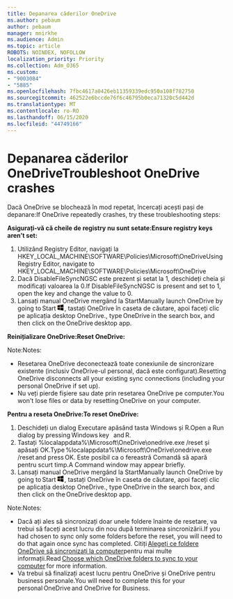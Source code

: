 ```yaml
---
title: Depanarea căderilor OneDrive
ms.author: pebaum
author: pebaum
manager: mnirkhe
ms.audience: Admin
ms.topic: article
ROBOTS: NOINDEX, NOFOLLOW
localization_priority: Priority
ms.collection: Adm_O365
ms.custom:
- "9003084"
- "5885"
ms.openlocfilehash: 7fbc4617a0426eb11359339edc950a108f782750
ms.sourcegitcommit: 462522e6bccde76f6c46795b0eca71320c5d442d
ms.translationtype: MT
ms.contentlocale: ro-RO
ms.lasthandoff: 06/15/2020
ms.locfileid: "44749166"
---
```

# <a name="troubleshoot-onedrive-crashes"></a><span data-ttu-id="a731c-102">Depanarea căderilor OneDrive</span><span class="sxs-lookup"><span data-stu-id="a731c-102">Troubleshoot OneDrive crashes</span></span>

<span data-ttu-id="a731c-103">Dacă OneDrive se blochează în mod repetat, încercați acești pași de depanare:</span><span class="sxs-lookup"><span data-stu-id="a731c-103">If OneDrive repeatedly crashes, try these troubleshooting steps:</span></span>

<span data-ttu-id="a731c-104">**Asigurați-vă că cheile de registry nu sunt setate:**</span><span class="sxs-lookup"><span data-stu-id="a731c-104">**Ensure registry keys aren’t set:**</span></span>

1. <span data-ttu-id="a731c-105">Utilizând Registry Editor, navigați la HKEY_LOCAL_MACHINE\SOFTWARE\Policies\Microsoft\OneDrive</span><span class="sxs-lookup"><span data-stu-id="a731c-105">Using Registry Editor, navigate to HKEY_LOCAL_MACHINE\SOFTWARE\Policies\Microsoft\OneDrive</span></span>
2. <span data-ttu-id="a731c-106">Dacă DisableFileSyncNGSC este prezent și setat la 1, deschideți cheia și modificați valoarea la 0.</span><span class="sxs-lookup"><span data-stu-id="a731c-106">If DisableFileSyncNGSC is present and set to 1, open the key and change the value to 0.</span></span>
3. <span data-ttu-id="a731c-107">Lansați manual OneDrive mergând la Start</span><span class="sxs-lookup"><span data-stu-id="a731c-107">Manually launch OneDrive by going to Start</span></span> ![Apăsați tasta Windows](data:image/png;base64,iVBORw0KGgoAAAANSUhEUgAAABEAAAAOCAYAAADJ7fe0AAAAAXNSR0IArs4c6QAAAARnQU1BAACxjwv8YQUAAAAJcEhZcwAADsQAAA7EAZUrDhsAAADxSURBVDhPY/wPBAx4wR+Gd6/fM7x9/ZTh9ZuXDGdPnWE4tH0rw/UHDxlaVp9kCDCSYWABKfv35wfD+/cfGV4+fcLw5uVjhlOXzzFsX/qWYebmZAZPWWOGO2DD8ACQS9Y3e4Bcg4Y9/t94fPa/CoY4Aq8/+xik/T8TkEMxGDyGgANWwSqeobvbGSyAADIM3BwCDKXd3QyfoCLoQEGAA0xTxSWjsYMJwLHjkruU4UXSJ4YnT54x3Dh/luHmjfMMmw9wMjCDlRAGBDPgjy8fGT5//8rw9P4Thge3zzNcvXmDYevmfQzXb1xlmH/0ATADyjAAAKdWkD3ZSwNeAAAAAElFTkSuQmCC)<span data-ttu-id="a731c-109">, tastați OneDrive în caseta de căutare, apoi faceți clic pe aplicația desktop OneDrive.</span><span class="sxs-lookup"><span data-stu-id="a731c-109">, type OneDrive in the search box, and then click on the OneDrive desktop app.</span></span>

<span data-ttu-id="a731c-110">**Reinițializare OneDrive:**</span><span class="sxs-lookup"><span data-stu-id="a731c-110">**Reset OneDrive:**</span></span>

<span data-ttu-id="a731c-111">Note:</span><span class="sxs-lookup"><span data-stu-id="a731c-111">Notes:</span></span>

- <span data-ttu-id="a731c-112">Resetarea OneDrive deconectează toate conexiunile de sincronizare existente (inclusiv OneDrive-ul personal, dacă este configurat).</span><span class="sxs-lookup"><span data-stu-id="a731c-112">Resetting OneDrive disconnects all your existing sync connections (including your personal OneDrive if set up).</span></span>
- <span data-ttu-id="a731c-113">Nu veți pierde fișiere sau date prin resetarea OneDrive pe computer.</span><span class="sxs-lookup"><span data-stu-id="a731c-113">You won't lose files or data by resetting OneDrive on your computer.</span></span>

<span data-ttu-id="a731c-114">**Pentru a reseta OneDrive:**</span><span class="sxs-lookup"><span data-stu-id="a731c-114">**To reset OneDrive:**</span></span>

1. <span data-ttu-id="a731c-115">Deschideți un dialog Executare apăsând tasta Windows și R.</span><span class="sxs-lookup"><span data-stu-id="a731c-115">Open a Run dialog by pressing Windows key    and R.</span></span>
2. <span data-ttu-id="a731c-116">Tastați %localappdata%\Microsoft\OneDrive\onedrive.exe /reset și apăsați OK.</span><span class="sxs-lookup"><span data-stu-id="a731c-116">Type %localappdata%\Microsoft\OneDrive\onedrive.exe /reset and press OK.</span></span> <span data-ttu-id="a731c-117">Este posibil ca o fereastră Comandă să apară pentru scurt timp.</span><span class="sxs-lookup"><span data-stu-id="a731c-117">A Command window may appear briefly.</span></span>
3. <span data-ttu-id="a731c-118">Lansați manual OneDrive mergând la Start</span><span class="sxs-lookup"><span data-stu-id="a731c-118">Manually launch OneDrive by going to Start</span></span> ![Apăsați tasta Windows](data:image/png;base64,iVBORw0KGgoAAAANSUhEUgAAABEAAAAOCAYAAADJ7fe0AAAAAXNSR0IArs4c6QAAAARnQU1BAACxjwv8YQUAAAAJcEhZcwAADsQAAA7EAZUrDhsAAADxSURBVDhPY/wPBAx4wR+Gd6/fM7x9/ZTh9ZuXDGdPnWE4tH0rw/UHDxlaVp9kCDCSYWABKfv35wfD+/cfGV4+fcLw5uVjhlOXzzFsX/qWYebmZAZPWWOGO2DD8ACQS9Y3e4Bcg4Y9/t94fPa/CoY4Aq8/+xik/T8TkEMxGDyGgANWwSqeobvbGSyAADIM3BwCDKXd3QyfoCLoQEGAA0xTxSWjsYMJwLHjkruU4UXSJ4YnT54x3Dh/luHmjfMMmw9wMjCDlRAGBDPgjy8fGT5//8rw9P4Thge3zzNcvXmDYevmfQzXb1xlmH/0ATADyjAAAKdWkD3ZSwNeAAAAAElFTkSuQmCC)<span data-ttu-id="a731c-120">, tastați OneDrive în caseta de căutare, apoi faceți clic pe aplicația desktop OneDrive.</span><span class="sxs-lookup"><span data-stu-id="a731c-120">, type OneDrive in the search box, and then click on the OneDrive desktop app.</span></span>

<span data-ttu-id="a731c-121">Note:</span><span class="sxs-lookup"><span data-stu-id="a731c-121">Notes:</span></span>

- <span data-ttu-id="a731c-122">Dacă ați ales să sincronizați doar unele foldere înainte de resetare, va trebui să faceți acest lucru din nou după terminarea sincronizării.</span><span class="sxs-lookup"><span data-stu-id="a731c-122">If you had chosen to sync only some folders before the reset, you will need to do that again once sync has completed.</span></span> <span data-ttu-id="a731c-123">Citiți [Alegeți ce foldere OneDrive să sincronizați la computer](https://support.office.com/article/98b8b011-8b94-419b-aa95-a14ff2415e85)pentru mai multe   informații.</span><span class="sxs-lookup"><span data-stu-id="a731c-123">Read [Choose which OneDrive folders to sync to your computer](https://support.office.com/article/98b8b011-8b94-419b-aa95-a14ff2415e85) for more information.</span></span>
- <span data-ttu-id="a731c-124">Va trebui să finalizați acest lucru pentru OneDrive și OneDrive pentru business personale.</span><span class="sxs-lookup"><span data-stu-id="a731c-124">You will need to complete this for your personal OneDrive and OneDrive for Business.</span></span>